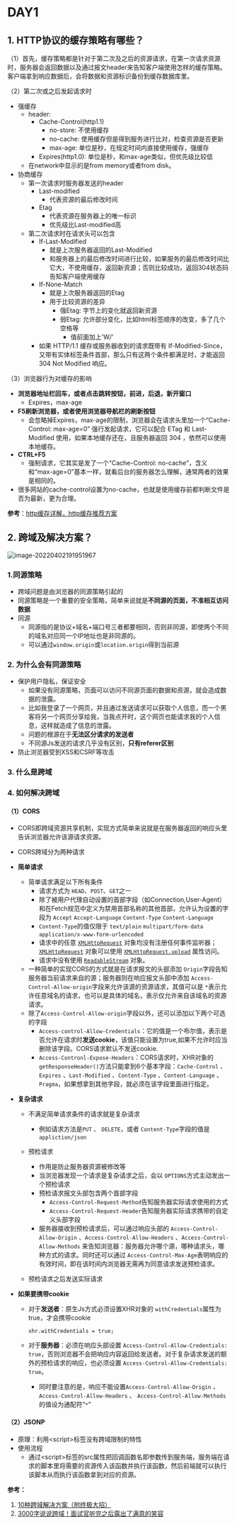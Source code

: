 # DAY1

## 1. HTTP协议的缓存策略有哪些？ 

（1）首先，缓存策略都是针对于第二次及之后的资源请求，在第一次请求资源时，服务器会返回数据以及通过报文header来告知客户端使用怎样的缓存策略。客户端拿到响应数据后，会将数据和资源标识备份到缓存数据库里。



（2）第二次或之后发起请求时

- 强缓存
  - header: 
    - Cache-Control(http1.1)
      - no-store: 不使用缓存
      - no-cache: 使用缓存但是得到服务进行比对，检查资源是否更新
      - max-age: 单位是秒，在规定时间内直接使用缓存，强缓存
    - Expires(http1.0): 单位是秒，和max-age类似，但优先级比较低
  - 在network中显示的是from memory或者from disk。
- 协商缓存
  - 第一次请求时服务器发送的header
    - Last-modified
      - 代表资源的最后修改时间
    - Etag
      - 代表资源在服务器上的唯一标识
      - 优先级比Last-modified高
  - 第二次请求时在请求头可以包含
    - If-Last-Modified
      - 就是上次服务器返回的Last-Modified
      - 和服务器上的最后修改时间进行比较，如果服务的最后修改时间比它大，不使用缓存，返回新资源；否则比较成功，返回304状态码告知客户端使用缓存
    - If-None-Match
      - 就是上次服务器返回的Etag
      - 用于比较资源的差异
        - 强Etag: 字节上的变化就返回新资源
        - 弱Etag: 允许部分变化，比如html标签顺序的改变，多了几个空格等
          - 值前面加上'W/'
    - 如果 HTTP/1.1 缓存或服务器收到的请求既带有 If-Modified-Since，又带有实体标签条件首部，那么只有这两个条件都满足时，才能返回 304 Not Modified 响应。

（3）浏览器行为对缓存的影响

- **浏览器地址栏回车，或者点击跳转按钮，前进，后退，新开窗口**
  - Expires，max-age
- **F5刷新浏览器，或者使用浏览器导航栏的刷新按钮**
  - 会忽略掉Expires，max-age的限制，浏览器会在请求头里加一个“Cache-Control: max-age=0” 强行发起请求，它可以配合 ETag 和 Last-Modified 使用，如果本地缓存还在，且服务器返回 304 ，依然可以使用本地缓存。
- **CTRL+F5**
  - 强制请求，它其实是发了一个“Cache-Control: no-cache”，含义和“max-age=0”基本一样，就看后台的服务器怎么理解，通常两者的效果是相同的。
- 很多网站的cache-control设置为no-cache，也就是使用缓存前都判断文件是否为最新，更为合理。 



**参考**：[http缓存详解，http缓存推荐方案](https://www.lmlphp.com/user/3013/article/item/591742/)



## 2. 跨域及解决方案？

![image-20220402191951967](https://gitee.com/PencilX/myblogassets/raw/master/src/image-20220402191951967.png)

### 1.同源策略

- 跨域问题是由浏览器的同源策略引起的
- 同源策略是一个重要的安全策略，简单来说就是**不同源的页面，不准相互访问数据**
- 同源
  - 同源指的是协议+域名+端口号三者都要相同，否则非同源，即使两个不同的域名对应同一个IP地址也是非同源的。
  - 可以通过`window.origin`或`location.origin`得到当前源



### 2. 为什么会有同源策略

- 保护用户隐私，保证安全
  - 如果没有同源策略，页面可以访问不同源页面的数据和资源，就会造成数据的泄露。
  - 比如我登录了一个网页，并且通过发送请求可以获取个人信息，而一个黑客将另一个网页分享给我，当我点开时，这个网页也能请求我的个人信息，这样就造成了信息的泄露。
  - 问题的根源在于**无法区分请求的发送者**
  - 不同源Js发送的请求几乎没有区别，**只有referer区别**
- 防止浏览器受到XSS和CSRF等攻击



### 3. 什么是跨域



### 4. 如何解决跨域

#### （1）CORS

- CORS即跨域资源共享机制，实现方式简单来说就是在服务器返回的响应头里告诉浏览器允许该源请求资源。
- CORS跨域分为两种请求
- **简单请求**

  - 简单请求满足以下所有条件
    - 请求方式为 `HEAD`、`POST`、`GET`之一
    - 除了被用户代理自动设置的首部字段（如Connection,User-Agent）和在Fetch规范中定义为禁用首部名称的其他首部，允许认为设置的字段为 `Accept` `Accept-Language` `Content-Type` `Content-Language`
    - `Content-Type`的值仅限于 `text/plain` `multipart/form-data` `application/x-www-form-urlencoded`
    - 请求中的任意 [`XMLHttpRequest`](https://developer.mozilla.org/zh-CN/docs/Web/API/XMLHttpRequest) 对象均没有注册任何事件监听器；[`XMLHttpRequest`](https://developer.mozilla.org/zh-CN/docs/Web/API/XMLHttpRequest) 对象可以使用 [`XMLHttpRequest.upload`](https://developer.mozilla.org/zh-CN/docs/Web/API/XMLHttpRequest/upload) 属性访问。
    - 请求中没有使用 [`ReadableStream`](https://developer.mozilla.org/zh-CN/docs/Web/API/ReadableStream) 对象。
  - 一种简单的实现CORS的方式就是在请求报文的头部添加 `Origin`字段告知服务器当前请求来自的源；服务器则在响应报文头部中添加 `Access-Control-Allow-origin`字段来允许该源的资源请求，其值可以是 `*`表示允许任意域名的请求，也可以是具体的域名，表示仅允许来自该域名的资源请求。
  - 除了`Access-Control-Allow-origin`字段以外，还可以添加以下两个可选的字段
    - `Access-control-Allow-Credentials`：它的值是一个布尔值，表示是否允许在请求时**发送cookie**，该值只能设置为true,如果不允许时应当删除该字段。CORS请求默认不发送cookie.
    - `Access-Contronl-Expose-Headers`：CORS请求时，XHR对象的 `getResponseHeader()`方法只能拿到6个基本字段：`Cache-Control` 、`Expires` 、`Last-Modified` 、`Content-Type` 、`Content-Language` 、`Pragma`，如果想拿到其他字段，就必须在该字段里面进行指定。
- **复杂请求**

  - 不满足简单请求条件的请求就是复杂请求

    - 例如请求方法是`PUT`  、 `DELETE`，或者 `Content-Type`字段的值是 `appliction/json`
  - 预检请求
  
    - 作用是防止服务器资源被修改等
    - 当浏览器发现一个请求是复杂请求之后，会以 `OPTIONS`方式主动发出一个预检请求
    - 预检请求报文头部包含两个首部字段
      -  `Access-Control-Request-Method`告知服务器实际请求使用的方式
      -  `Access-Control-Request-Header`告知服务器实际请求携带的自定义头部字段
    - 服务器接收到预检请求后，可以通过响应头部的 `Access-Control-Allow-Origin` 、`Access-Control-Allow-Headers` 、`Access-Control-Allow-Methods` 来告知浏览器：服务器允许哪个源，哪种请求头，哪种方式的请求。同时还可以通过 `Access-Control-Max-Age`表明响应的有效时间，即在该时间内浏览器无需再为同意请求发送预检请求。
  - 预检请求之后发送实际请求
- **如果要携带cookie**
  - 对于**发送者**：原生Js方式必须设置XHR对象的 `withCredentials`属性为true，才会携带cookie

    `xhr.withCredentials = true;`

  - 对于**服务器**：必须在响应头部设置 `Access-Control-Allow-Credentials: true`，否则浏览器不会把响应内容返回给发送者。对于复杂请求发送的额外的预检请求的响应，也必须设置 `Access-Control-Allow-Credentials: true`。

    - 同时要注意的是，响应不能设置`Access-Control-Allow-Origin`  、  `Access-Control-Allow-Headers`  、 `Access-Control-Allow-Methods` 的值设为通配符“`*`”



#### （2）JSONP

- 原理：利用<script\>标签没有跨域限制的特性
- 使用流程
  - 通过<script\>标签的src属性把回调函数名即参数传到服务端，服务端在请求的脚本里将需要的资源传入该函数并执行该函数，然后前端就可以执行该脚本从而执行该函数拿到对应的资源。

**参考：**

1. [10种跨域解决方案（附终极大招）](https://juejin.cn/post/6844904126246027278)
2. [3000字说说跨域！面试官听完之后露出了满意的笑容](https://juejin.cn/post/6844903972742889480)

